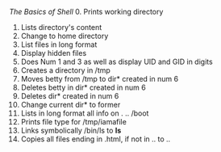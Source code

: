 *The Basics of Shell*
0. Prints working directory
1. Lists directory's content
2. Change to home directory
3. List files in long format
4. Display hidden files
5. Does Num 1 and 3 as well as display UID and GID in digits
6. Creates a directory in /tmp
7. Moves betty from /tmp to dir* created in num 6
8. Deletes betty in dir* created in num 6
9. Deletes dir* created in num 6
10. Change current dir* to former
11. Lists in long format all info on . .. /boot
12. Prints file type for /tmp/iamafile
13. Links symbolically /bin/ls to __ls__
14. Copies all files ending in .html, if not in .. to ..
